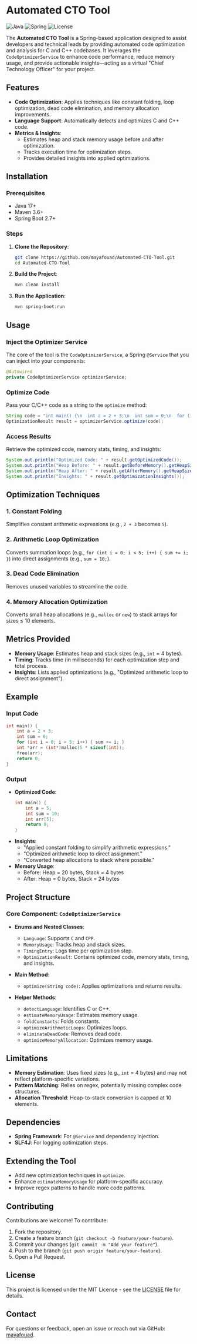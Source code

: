 
# Automated CTO Tool

![Java](https://img.shields.io/badge/Java-17-orange) ![Spring](https://img.shields.io/badge/Spring-5.3-green) ![License](https://img.shields.io/badge/License-MIT-blue)

The **Automated CTO Tool** is a Spring-based application designed to assist developers and technical leads by providing automated code optimization and analysis for C and C++ codebases. It leverages the `CodeOptimizerService` to enhance code performance, reduce memory usage, and provide actionable insights—acting as a virtual "Chief Technology Officer" for your project.

## Features
- **Code Optimization**: Applies techniques like constant folding, loop optimization, dead code elimination, and memory allocation improvements.
- **Language Support**: Automatically detects and optimizes C and C++ code.
- **Metrics & Insights**:
  - Estimates heap and stack memory usage before and after optimization.
  - Tracks execution time for optimization steps.
  - Provides detailed insights into applied optimizations.

## Installation

### Prerequisites
- Java 17+
- Maven 3.6+
- Spring Boot 2.7+

### Steps
1. **Clone the Repository**:
   ```bash
   git clone https://github.com/mayafouad/Automated-CTO-Tool.git
   cd Automated-CTO-Tool
   ```

2. **Build the Project**:
   ```bash
   mvn clean install
   ```

3. **Run the Application**:
   ```bash
   mvn spring-boot:run
   ```

## Usage

### Inject the Optimizer Service
The core of the tool is the `CodeOptimizerService`, a Spring `@Service` that you can inject into your components:
```java
@Autowired
private CodeOptimizerService optimizerService;
```

### Optimize Code
Pass your C/C++ code as a string to the `optimize` method:
```java
String code = "int main() {\n  int a = 2 + 3;\n  int sum = 0;\n  for (int i = 0; i < 5; i++) { sum += i; }\n  return 0;\n}";
OptimizationResult result = optimizerService.optimize(code);
```

### Access Results
Retrieve the optimized code, memory stats, timing, and insights:
```java
System.out.println("Optimized Code: " + result.getOptimizedCode());
System.out.println("Heap Before: " + result.getBeforeMemory().getHeapSize());
System.out.println("Heap After: " + result.getAfterMemory().getHeapSize());
System.out.println("Insights: " + result.getOptimizationInsights());
```

## Optimization Techniques

### 1. Constant Folding
Simplifies constant arithmetic expressions (e.g., `2 + 3` becomes `5`).

### 2. Arithmetic Loop Optimization
Converts summation loops (e.g., `for (int i = 0; i < 5; i++) { sum += i; }`) into direct assignments (e.g., `sum = 10;`).

### 3. Dead Code Elimination
Removes unused variables to streamline the code.

### 4. Memory Allocation Optimization
Converts small heap allocations (e.g., `malloc` or `new`) to stack arrays for sizes ≤ 10 elements.

## Metrics Provided
- **Memory Usage**: Estimates heap and stack sizes (e.g., `int` = 4 bytes).
- **Timing**: Tracks time (in milliseconds) for each optimization step and total process.
- **Insights**: Lists applied optimizations (e.g., "Optimized arithmetic loop to direct assignment").

## Example

### Input Code
```cpp
int main() {
    int a = 2 + 3;
    int sum = 0;
    for (int i = 0; i < 5; i++) { sum += i; }
    int *arr = (int*)malloc(5 * sizeof(int));
    free(arr);
    return 0;
}
```

### Output
- **Optimized Code**:
  ```cpp
  int main() {
      int a = 5;
      int sum = 10;
      int arr[5];
      return 0;
  }
  ```
- **Insights**:
  - "Applied constant folding to simplify arithmetic expressions."
  - "Optimized arithmetic loop to direct assignment."
  - "Converted heap allocations to stack where possible."
- **Memory Usage**:
  - Before: Heap = 20 bytes, Stack = 4 bytes
  - After: Heap = 0 bytes, Stack = 24 bytes

## Project Structure

### Core Component: `CodeOptimizerService`
- **Enums and Nested Classes**:
  - `Language`: Supports `C` and `CPP`.
  - `MemoryUsage`: Tracks heap and stack sizes.
  - `TimingEntry`: Logs time per optimization step.
  - `OptimizationResult`: Contains optimized code, memory stats, timing, and insights.

- **Main Method**:
  - `optimize(String code)`: Applies optimizations and returns results.

- **Helper Methods**:
  - `detectLanguage`: Identifies C or C++.
  - `estimateMemoryUsage`: Estimates memory usage.
  - `foldConstants`: Folds constants.
  - `optimizeArithmeticLoops`: Optimizes loops.
  - `eliminateDeadCode`: Removes dead code.
  - `optimizeMemoryAllocation`: Optimizes memory usage.

## Limitations
- **Memory Estimation**: Uses fixed sizes (e.g., `int` = 4 bytes) and may not reflect platform-specific variations.
- **Pattern Matching**: Relies on regex, potentially missing complex code structures.
- **Allocation Threshold**: Heap-to-stack conversion is capped at 10 elements.

## Dependencies
- **Spring Framework**: For `@Service` and dependency injection.
- **SLF4J**: For logging optimization steps.

## Extending the Tool
- Add new optimization techniques in `optimize`.
- Enhance `estimateMemoryUsage` for platform-specific accuracy.
- Improve regex patterns to handle more code patterns.

## Contributing
Contributions are welcome! To contribute:
1. Fork the repository.
2. Create a feature branch (`git checkout -b feature/your-feature`).
3. Commit your changes (`git commit -m "Add your feature"`).
4. Push to the branch (`git push origin feature/your-feature`).
5. Open a Pull Request.

## License
This project is licensed under the MIT License - see the [LICENSE](LICENSE) file for details.

## Contact
For questions or feedback, open an issue or reach out via GitHub: [mayafouad](https://github.com/mayafouad).

